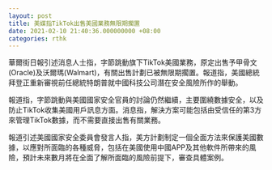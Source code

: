 ```yaml
---
layout: post
title: 美媒指TikTok出售美國業務無限期擱置
date: 2021-02-10 21:40:36.000000000 +08:00
categories: rthk
---
```


華爾街日報引述消息人士指，字節跳動旗下TikTok美國業務，原定出售予甲骨文(Oracle)及沃爾瑪(Walmart)，有關出售計劃已被無限期擱置。報道指，美國總統拜登正重新審視前任總統特朗普就中國科技公司潛在安全風險所作的舉動。

報道指，字節跳動與美國國家安全官員的討論仍然繼續，主要圍繞數據安全，以及防止TikTok收集美國用戶訊息方面。消息指，解決方案可能包括由受信任的第3方來管理TikTok數據，而不需要直接出售有關業務。

報道引述美國國家安全委員會發言人指，美方計劃制定一個全面方法來保護美國數據，以應對所面臨的各種威脅，包括在美國使用中國APP及其他軟件所帶來的風險，預計未來數月將在全面了解所面臨的風險前提下，審查具體案例。
